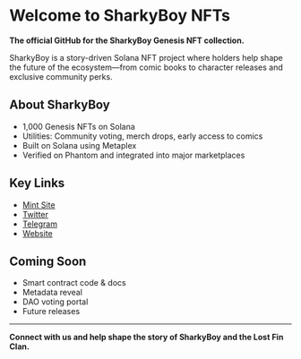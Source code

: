 # Welcome to SharkyBoy NFTs

**The official GitHub for the SharkyBoy Genesis NFT collection.**

SharkyBoy is a story-driven Solana NFT project where holders help shape the future of the ecosystem—from comic books to character releases and exclusive community perks.

## About SharkyBoy

- 1,000 Genesis NFTs on Solana
- Utilities: Community voting, merch drops, early access to comics
- Built on Solana using Metaplex
- Verified on Phantom and integrated into major marketplaces

## Key Links

- [Mint Site](https://mint.sharkyboy.com)
- [Twitter](https://twitter.com/sharkyboy_nft)
- [Telegram](https://t.me/sharkyboycoin)
- [Website](https://sharkyboy.com)

## Coming Soon

- Smart contract code & docs
- Metadata reveal
- DAO voting portal
- Future releases

---

**Connect with us and help shape the story of SharkyBoy and the Lost Fin Clan.**
